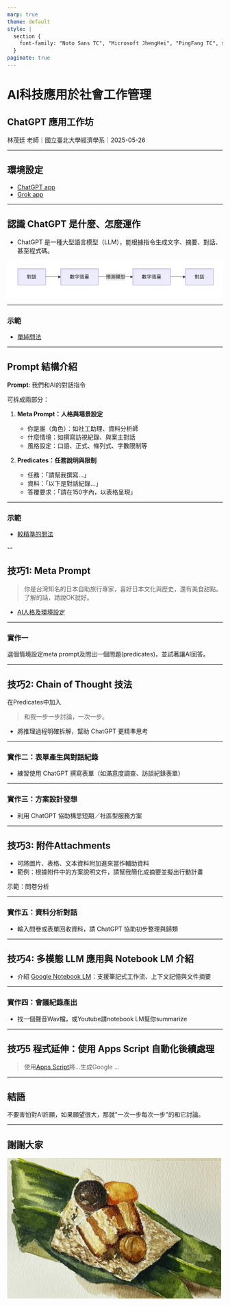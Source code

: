 ```yaml
---
marp: true
theme: default
style: |
  section {
    font-family: "Noto Sans TC", "Microsoft JhengHei", "PingFang TC", sans-serif;
  }
paginate: true
---
```


# AI科技應用於社會工作管理  

## ChatGPT 應用工作坊

林茂廷 老師｜國立臺北大學經濟學系｜2025-05-26

---

## 環境設定

- [ChatGPT app](https://openai.com/chatgpt/download/)
- [Grok app](https://www.grokaidownload.com/)

---

## 認識 ChatGPT 是什麼、怎麼運作

- ChatGPT 是一種大型語言模型（LLM），能根據指令生成文字、摘要、對話、甚至程式碼。


![](../img/2025-05-23-08-06-02.png)

---

### 示範

- [單純問法](https://chatgpt.com/share/682fa775-7120-800e-b101-7b1e8cc4f8af)

---

## Prompt 結構介紹

**Prompt**: 我們和AI的對話指令

可拆成兩部分：

1. **Meta Prompt：人格與場景設定**
   - 你是誰（角色）：如社工助理、資料分析師
   - 什麼情境：如撰寫訪視紀錄、與案主對話
   - 風格設定：口語、正式、條列式、字數限制等

2. **Predicates：任務說明與限制**
   - 任務：「請幫我撰寫...」
   - 資料：「以下是對話紀錄...」
   - 答覆要求：「請在150字內，以表格呈現」

---

### 示範
  
- [較精準的問法](https://chatgpt.com/share/682fa7c5-64e8-800e-82e5-ed827ebece25)

--

## 技巧1: Meta Prompt

> 你是台灣知名的日本自助旅行專家，喜好日本文化與歷史，還有美食甜點。了解的話，請說OK就好。

- [AI人格及環境設定](https://chatgpt.com/share/682fc3f1-7358-800e-8fc4-e935ce44986d)

---

### 實作一

選個情境設定meta prompt及問出一個問題(predicates)，並試著讓AI回答。

---

## 技巧2: Chain of Thought 技法

在Predicates中加入

> 和我一步一步討論，一次一步。

- 將推理過程明確拆解，幫助 ChatGPT 更精準思考

--- 

### 實作二：表單產生與對話紀錄

- 練習使用 ChatGPT 撰寫表單（如滿意度調查、訪談紀錄表單）

---


### 實作三：方案設計發想

- 利用 ChatGPT 協助構思短期／社區型服務方案

---

## 技巧3: 附件Attachments

- 可將圖片、表格、文本資料附加進來當作輔助資料
- 範例：根據附件中的方案說明文件，請幫我簡化成摘要並擬出行動計畫

示範：問卷分析

---


### 實作五：資料分析對話

- 輸入問卷或表單回收資料，請 ChatGPT 協助初步整理與歸類

---

## 技巧4: 多模態 LLM 應用與 Notebook LM 介紹

- 介紹 [Google Notebook LM](https://notebooklm.google/)：支援筆記式工作流、上下文記憶與文件摘要

---

### 實作四：會議紀錄產出

- 找一個聲音Wav檔，或Youtube請notebook LM幫你summarize

---


## 技巧5 程式延伸：使用 Apps Script 自動化後續處理

> 使用[Apps Script](https://script.google.com/home/)將...生成Google ... 

---

## 結語

不要害怕對AI許願，如果願望很大，那就"一次一步每次一步"的和它討論。

---

## 謝謝大家

<img src="../img/rice-dumpling.jpg" alt="Rice Dumpling" width="500">